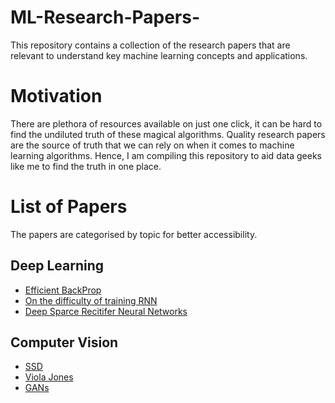 # ML-Research-Papers-
This repository contains a collection of the research papers that are relevant to understand key machine learning concepts and applications.

# Motivation
There are plethora of resources available on just one click, it can be hard to find the undiluted truth of these magical algorithms. Quality research papers are the source of truth that we can rely on when it comes to machine learning algorithms.
Hence, I am compiling this repository to aid data geeks like me to find the truth in one place.

# List of Papers
The papers are categorised by topic for better accessibility.

## Deep Learning
* [Efficient BackProp](https://github.com/manvimadan12/ML-Research-Papers-/blob/master/Deep%20Learning/Efficient%20BackProp.pdf)
* [On the difficulty of training RNN](https://github.com/manvimadan12/ML-Research-Papers-/blob/master/Deep%20Learning/RNN/Vanishing%20Gradient%20Problem)
* [Deep Sparce Recitifer Neural Networks](https://github.com/manvimadan12/ML-Research-Papers-/blob/master/Deep%20Learning/ANN/Deep%20Sparse%20Rectifier%20NN.pdf)

## Computer Vision
* [SSD](https://github.com/manvimadan12/ML-Research-Papers-/blob/master/Computer%20Vision/1512.02325.pdf)
* [Viola Jones](https://github.com/manvimadan12/ML-Research-Papers-/blob/master/Computer%20Vision/Rapid%20Object%20Detection.pdf)
* [GANs](https://github.com/manvimadan12/ML-Research-Papers-/blob/master/Computer%20Vision/GANs.pdf)
